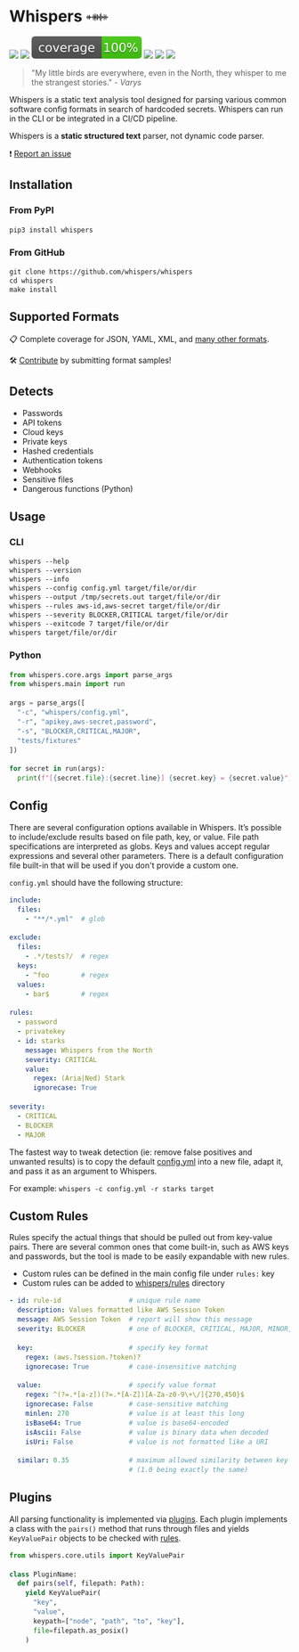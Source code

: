 # Whispers <img src="whispers.png" width="40px" alt="Whispers" style=""> 

[![](https://img.shields.io/pypi/v/whispers.svg)](https://pypi.python.org/pypi/whispers/)
[![](https://github.comworkflows/build/badge.svg)](https://github.com/whispers/whispers/actions)
![](coverage.svg)
[![](https://img.shields.io/github/issues/whispers/whispers)](https://github.com/whispers/whispers/issues)
[![](https://img.shields.io/github/issues-pr/whispers/whispers)](https://github.com/whispers/whispers/pulls)
[![](https://img.shields.io/pypi/dm/whispers)](https://img.shields.io/pypi/dm/whispers)

> "My little birds are everywhere, even in the North, they whisper to me the strangest stories." - _Varys_

Whispers is a static text analysis tool designed for parsing various common software config formats in search of hardcoded secrets. Whispers can run in the CLI or be integrated in a CI/CD pipeline.

Whispers is a **static structured text** parser, not dynamic code parser.

:exclamation: [Report an issue](issues/new) 


## Installation

### From PyPI
```
pip3 install whispers
```

### From GitHub
```
git clone https://github.com/whispers/whispers
cd whispers
make install
```


## Supported Formats

:clipboard: Complete coverage for JSON, YAML, XML, and [many other formats](tests/fixtures).

:hammer_and_wrench: [Contribute](issues/new) by submitting format samples!


## Detects
* Passwords
* API tokens
* Cloud keys
* Private keys
* Hashed credentials
* Authentication tokens
* Webhooks
* Sensitive files
* Dangerous functions (Python)


## Usage
### CLI
```
whispers --help
whispers --version
whispers --info
whispers --config config.yml target/file/or/dir
whispers --output /tmp/secrets.out target/file/or/dir
whispers --rules aws-id,aws-secret target/file/or/dir
whispers --severity BLOCKER,CRITICAL target/file/or/dir
whispers --exitcode 7 target/file/or/dir
whispers target/file/or/dir
```

### Python
```python
from whispers.core.args import parse_args
from whispers.main import run

args = parse_args([
  "-c", "whispers/config.yml",
  "-r", "apikey,aws-secret,password",
  "-s", "BLOCKER,CRITICAL,MAJOR",
  "tests/fixtures"
])

for secret in run(args):
  print(f"[{secret.file}:{secret.line}] {secret.key} = {secret.value}")
```

## Config
There are several configuration options available in Whispers. It’s possible to include/exclude results based on file path, key, or value. File path specifications are interpreted as globs. Keys and values accept regular expressions and several other parameters. There is a default configuration file built-in that will be used if you don't provide a custom one.

`config.yml` should have the following structure:
```yaml
include:
  files:
    - "**/*.yml"  # glob

exclude:
  files:
    - .*/tests?/  # regex
  keys:
    - ^foo        # regex
  values:
    - bar$        # regex

rules:
  - password
  - privatekey
  - id: starks
    message: Whispers from the North
    severity: CRITICAL
    value:
      regex: (Aria|Ned) Stark
      ignorecase: True

severity:
  - CRITICAL
  - BLOCKER
  - MAJOR
```

The fastest way to tweak detection (ie: remove false positives and unwanted results) is to copy the default [config.yml](whispers/config.yml) into a new file, adapt it, and pass it as an argument to Whispers.

For example: `whispers -c config.yml -r starks target`


## Custom Rules
Rules specify the actual things that should be pulled out from key-value pairs. There are several common ones that come built-in, such as AWS keys and passwords, but the tool is made to be easily expandable with new rules.

- Custom rules can be defined in the main config file under `rules:` key
- Custom rules can be added to [whispers/rules](whispers/rules/) directory

```yaml
- id: rule-id                 # unique rule name
  description: Values formatted like AWS Session Token
  message: AWS Session Token  # report will show this message
  severity: BLOCKER           # one of BLOCKER, CRITICAL, MAJOR, MINOR, INFO

  key:                        # specify key format
    regex: (aws.?session.?token)?
    ignorecase: True          # case-insensitive matching

  value:                      # specify value format
    regex: ^(?=.*[a-z])(?=.*[A-Z])[A-Za-z0-9\+\/]{270,450}$
    ignorecase: False         # case-sensitive matching
    minlen: 270               # value is at least this long
    isBase64: True            # value is base64-encoded
    isAscii: False            # value is binary data when decoded
    isUri: False              # value is not formatted like a URI

  similar: 0.35               # maximum allowed similarity between key and value 
                              # (1.0 being exactly the same)
```


## Plugins
All parsing functionality is implemented via [plugins](whispers/plugins/). Each plugin implements a class with the `pairs()` method that runs through files and yields `KeyValuePair` objects to be checked with [rules](whispers/rules/).

```py
from whispers.core.utils import KeyValuePair

class PluginName:
  def pairs(self, filepath: Path):
    yield KeyValuePair(
      "key",
      "value",
      keypath=["node", "path", "to", "key"],
      file=filepath.as_posix()
    )
```
